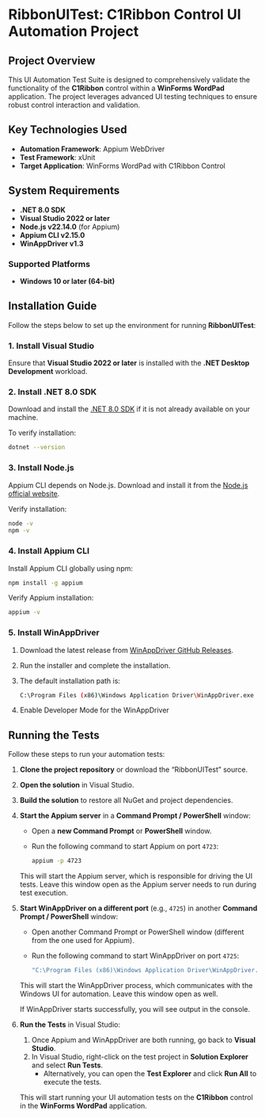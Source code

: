 
# RibbonUITest: C1Ribbon Control UI Automation Project

## Project Overview

This UI Automation Test Suite is designed to comprehensively validate the functionality of the **C1Ribbon** control within a **WinForms WordPad** application. The project leverages advanced UI testing techniques to ensure robust control interaction and validation.

## Key Technologies Used

- **Automation Framework**: Appium WebDriver
- **Test Framework**: xUnit
- **Target Application**: WinForms WordPad with C1Ribbon Control

## System Requirements

- **.NET 8.0 SDK**
- **Visual Studio 2022 or later**
- **Node.js v22.14.0** (for Appium)
- **Appium CLI v2.15.0**
- **WinAppDriver v1.3**

### Supported Platforms

- **Windows 10 or later (64-bit)**

## Installation Guide

Follow the steps below to set up the environment for running **RibbonUITest**:

### 1. Install Visual Studio

Ensure that **Visual Studio 2022 or later** is installed with the **.NET Desktop Development** workload.

### 2. Install .NET 8.0 SDK

Download and install the [.NET 8.0 SDK](https://dotnet.microsoft.com/en-us/download/dotnet/8.0) if it is not already available on your machine.

To verify installation:

```bash
dotnet --version
```

### 3. Install Node.js

Appium CLI depends on Node.js. Download and install it from the [Node.js official website](https://nodejs.org/).

Verify installation:

```bash
node -v
npm -v
```

### 4. Install Appium CLI

Install Appium CLI globally using npm:

```bash
npm install -g appium
```

Verify Appium installation:

```bash
appium -v
```

### 5. Install WinAppDriver

1. Download the latest release from [WinAppDriver GitHub Releases](https://github.com/microsoft/WinAppDriver/releases).
2. Run the installer and complete the installation.
3. The default installation path is:

    ```bash
    C:\Program Files (x86)\Windows Application Driver\WinAppDriver.exe
    ```
4. Enable Developer Mode for the WinAppDriver

## Running the Tests

Follow these steps to run your automation tests:

1. **Clone the project repository** or download the “RibbonUITest” source.

2. **Open the solution** in Visual Studio.

3. **Build the solution** to restore all NuGet and project dependencies.

4. **Start the Appium server** in a **Command Prompt / PowerShell** window:

   - Open a **new Command Prompt** or **PowerShell** window.
   - Run the following command to start Appium on port `4723`:

     ```bash
     appium -p 4723
     ```

   This will start the Appium server, which is responsible for driving the UI tests. Leave this window open as the Appium server needs to run during test execution.

5. **Start WinAppDriver on a different port** (e.g., `4725`) in another **Command Prompt / PowerShell** window:

   - Open another Command Prompt or PowerShell window (different from the one used for Appium).
   - Run the following command to start WinAppDriver on port `4725`:

     ```bash
     "C:\Program Files (x86)\Windows Application Driver\WinAppDriver.exe" 4725
     ```

   This will start the WinAppDriver process, which communicates with the Windows UI for automation. Leave this window open as well.

   If WinAppDriver starts successfully, you will see output in the console.

6. **Run the Tests** in Visual Studio:

   1. Once Appium and WinAppDriver are both running, go back to **Visual Studio**.
   2. In Visual Studio, right-click on the test project in **Solution Explorer** and select **Run Tests**.
      - Alternatively, you can open the **Test Explorer** and click **Run All** to execute the tests.

   This will start running your UI automation tests on the **C1Ribbon** control in the **WinForms WordPad** application.

